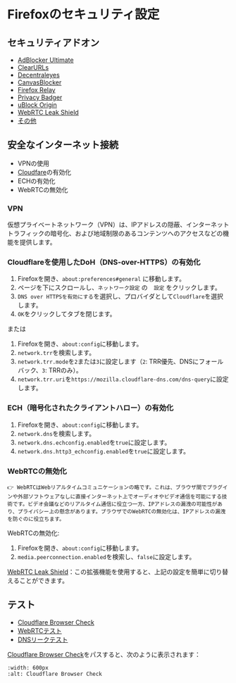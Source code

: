 # Firefoxのセキュリティ設定

## セキュリティアドオン
- [AdBlocker Ultimate](https://addons.mozilla.org/en-US/firefox/addon/adblocker-ultimate/)
- [ClearURLs](https://addons.mozilla.org/en-US/firefox/addon/clearurls/)
- [Decentraleyes](https://addons.mozilla.org/en-US/firefox/addon/decentraleyes/)
- [CanvasBlocker](https://addons.mozilla.org/en-US/firefox/addon/canvasblocker/)
- [Firefox Relay](https://relay.firefox.com/)
- [Privacy Badger](https://addons.mozilla.org/en-US/firefox/addon/privacy-badger17/)
- [uBlock Origin](https://addons.mozilla.org/en-US/firefox/addon/ublock-origin/)
- [WebRTC Leak Shield](https://addons.mozilla.org/en-US/firefox/addon/webrtc-leak-shield/)
- [その他](https://addons.mozilla.org/en-US/firefox/extensions/category/privacy-security/)

## 安全なインターネット接続
- VPNの使用
- [Cloudfare](https://developers.cloudflare.com/1.1.1.1/setup/)の有効化
- ECHの有効化
- WebRTCの無効化

### VPN
仮想プライベートネットワーク（VPN）は、IPアドレスの隠蔽、インターネットトラフィックの暗号化、および地域制限のあるコンテンツへのアクセスなどの機能を提供します。

### Cloudflareを使用したDoH（DNS-over-HTTPS）の有効化
1. Firefoxを開き、`about:preferences#general` に移動します。
2. ページを下にスクロールし、`ネットワーク設定` の　`設定` をクリックします。
3. `DNS over HTTPSを有効にする`を選択し、プロバイダとして`Cloudflare`を選択します。
4. `OK`をクリックしてタブを閉じます。

または
1. Firefoxを開き、`about:config`に移動します。
2. `network.trr`を検索します。
3. `network.trr.mode`を`2`または`3`に設定します（`2`: TRR優先、DNSにフォールバック、`3`: TRRのみ）。
4. `network.trr.uri`を`https://mozilla.cloudflare-dns.com/dns-query`に設定します。

### ECH（暗号化されたクライアントハロー）の有効化
1. Firefoxを開き、`about:config`に移動します。
2. `network.dns`を検索します。
3. `network.dns.echconfig.enabled`を`true`に設定します。
4. `network.dns.http3_echconfig.enabled`を`true`に設定します。

### WebRTCの無効化
```{注意} WebRTC
👉 WebRTCはWebリアルタイムコミュニケーションの略です。これは、ブラウザ間でプラグインや外部ソフトウェアなしに直接インターネット上でオーディオやビデオ通信を可能にする技術です。ビデオ会議などのリアルタイム通信に役立つ一方、IPアドレスの漏洩の可能性があり、プライバシー上の懸念があります。ブラウザでのWebRTCの無効化は、IPアドレスの漏洩を防ぐのに役立ちます。
```

WebRTCの無効化:
1. Firefoxを開き、`about:config`に移動します。
2. `media.peerconnection.enabled`を検索し、`false`に設定します。

[WebRTC Leak Shield](https://addons.mozilla.org/en-US/firefox/addon/webrtc-leak-shield/)：この拡張機能を使用すると、上記の設定を簡単に切り替えることができます。

## テスト
- [Cloudflare Browser Check](https://www.cloudflare.com/ssl/encrypted-sni/#results)
- [WebRTCテスト](https://ip8.com/webrtc-test)
- [DNSリークテスト](https://dnsleaktest.org/dns-leak-test)

[Cloudflare Browser Check](https://www.cloudflare.com/ssl/encrypted-sni/#results)をパスすると、次のように表示されます：
```{image} img/cloudflare-test.png
:width: 600px
:alt: Cloudflare Browser Check
```